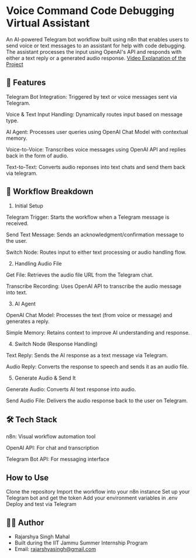 # Voice Command Code Debugging Virtual Assistant

An AI-powered Telegram bot workflow built using n8n that enables users to send voice or text messages to an assistant for help with code debugging. The assistant processes the input using OpenAI's API and responds with either a text reply or a generated audio response.
[Video Explanation of the Project](https://drive.google.com/file/d/1H_7-KmDFUaSv-cvGRXnkefz4HbjqVu7n/view?usp=sharing)

## 🚀 Features

Telegram Bot Integration: Triggered by text or voice messages sent via Telegram.

Voice & Text Input Handling: Dynamically routes input based on message type.

AI Agent: Processes user queries using OpenAI Chat Model with contextual memory.

Voice-to-Voice: Transcribes voice messages using OpenAI API and replies back in the form of audio.

Text-to-Text: Converts audio reponses into text chats and send them back via telegram.

## 🧠 Workflow Breakdown

1. Initial Setup

Telegram Trigger: Starts the workflow when a Telegram message is received.

Send Text Message: Sends an acknowledgment/confirmation message to the user.

Switch Node: Routes input to either text processing or audio handling flow.

2. Handling Audio File

Get File: Retrieves the audio file URL from the Telegram chat.

Transcribe Recording: Uses OpenAI API to transcribe the audio message into text.

3. AI Agent

OpenAI Chat Model: Processes the text (from voice or message) and generates a reply.

Simple Memory: Retains context to improve AI understanding and response.

4. Switch Node (Response Handling)

Text Reply: Sends the AI response as a text message via Telegram.

Audio Reply: Converts the response to speech and sends it as an audio file.

5. Generate Audio & Send It

Generate Audio: Converts AI text response into audio.

Send Audio File: Delivers the audio response back to the user on Telegram.

## 🛠 Tech Stack

n8n: Visual workflow automation tool

OpenAI API: For chat and transcription

Telegram Bot API: For messaging interface

## How to Use

Clone the repository
Import the workflow into your n8n instance
Set up your Telegram bot and get the token
Add your environment variables in .env
Deploy and test via Telegram


## 👨‍💻 Author

- Rajarshya Singh Mahal
- Built during the IIT Jammu Summer Internship Program
- Email: rajarshyasingh@gmail.com

